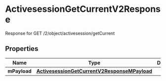 

# ActivesessionGetCurrentV2Response

Response for GET /2/object/activesession/getCurrent

## Properties

| Name | Type | Description | Notes |
|------------ | ------------- | ------------- | -------------|
|**mPayload** | [**ActivesessionGetCurrentV2ResponseMPayload**](ActivesessionGetCurrentV2ResponseMPayload.md) |  |  |



